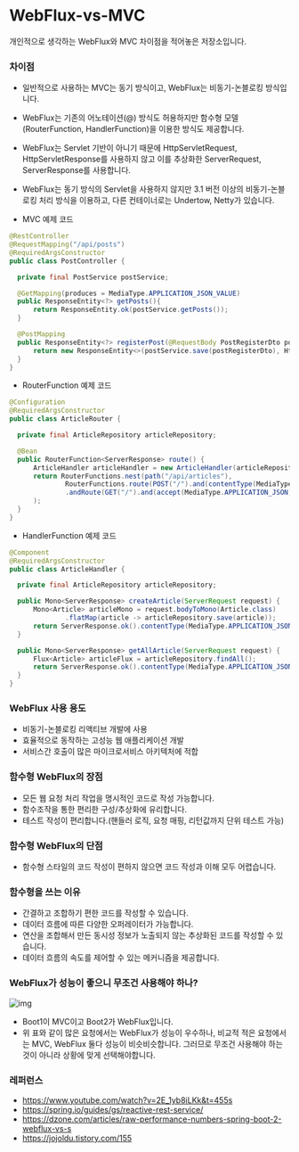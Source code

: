 # WebFlux-vs-MVC
개인적으로 생각하는 WebFlux와 MVC 차이점을 적어놓은 저장소입니다.

### 차이점
  - 일반적으로 사용하는 MVC는 동기 방식이고, WebFlux는 비동기-논블로킹 방식입니다.
  - WebFlux는 기존의 어노테이션(@) 방식도 허용하지만 함수형 모델(RouterFunction, HandlerFunction)을 이용한 방식도 제공합니다.
  - WebFlux는 Servlet 기반이 아니기 때문에 HttpServletRequest, HttpServletResponse를 사용하지 않고 이를 추상화한 ServerRequest, ServerResponse를 사용합니다.
  - WebFlux는 동기 방식의 Servlet을 사용하지 않지만 3.1 버전 이상의 비동기-논블로킹 처리 방식을 이용하고, 다른 컨테이너로는 Undertow, Netty가 있습니다.
  
  - MVC 예제 코드
  ~~~ java
  @RestController
  @RequestMapping("/api/posts")
  @RequiredArgsConstructor
  public class PostController {

    private final PostService postService;

    @GetMapping(produces = MediaType.APPLICATION_JSON_VALUE)
    public ResponseEntity<?> getPosts(){
        return ResponseEntity.ok(postService.getPosts());
    }

    @PostMapping
    public ResponseEntity<?> registerPost(@RequestBody PostRegisterDto postRegisterDto) {
        return new ResponseEntity<>(postService.save(postRegisterDto), HttpStatus.CREATED);
    }
  }
  ~~~
  - RouterFunction 예제 코드
  ~~~ java
  @Configuration
  @RequiredArgsConstructor
  public class ArticleRouter {

    private final ArticleRepository articleRepository;

    @Bean
    public RouterFunction<ServerResponse> route() {
        ArticleHandler articleHandler = new ArticleHandler(articleRepository);
        return RouterFunctions.nest(path("/api/articles"),
                RouterFunctions.route(POST("/").and(contentType(MediaType.APPLICATION_JSON)), articleHandler::createArticle)
                .andRoute(GET("/").and(accept(MediaType.APPLICATION_JSON)), articleHandler::getAllArticle)
        );
    }
  }
  ~~~
  - HandlerFunction 예제 코드
  ~~~ java
  @Component
  @RequiredArgsConstructor
  public class ArticleHandler {

    private final ArticleRepository articleRepository;

    public Mono<ServerResponse> createArticle(ServerRequest request) {
        Mono<Article> articleMono = request.bodyToMono(Article.class)
                .flatMap(article -> articleRepository.save(article));
        return ServerResponse.ok().contentType(MediaType.APPLICATION_JSON).body(articleMono, Article.class);
    }

    public Mono<ServerResponse> getAllArticle(ServerRequest request) {
        Flux<Article> articleFlux = articleRepository.findAll();
        return ServerResponse.ok().contentType(MediaType.APPLICATION_JSON).body(articleFlux, Article.class);
    }
  }
  ~~~
  
### WebFlux 사용 용도
  - 비동기-논블로킹 리액티브 개발에 사용
  - 효율적으로 동작하는 고성능 웹 애플리케이션 개발
  - 서비스간 호출이 많은 마이크로서비스 아키텍처에 적합
  
### 함수형 WebFlux의 장점
  - 모든 웹 요청 처리 작업을 명시적인 코드로 작성 가능합니다.
  - 함수조작을 통한 편리한 구성/추상화에 유리합니다.
  - 테스트 작성이 편리합니다.(핸들러 로직, 요청 매핑, 리턴값까지 단위 테스트 가능)

### 함수형 WebFlux의 단점
  - 함수형 스타일의 코드 작성이 편하지 않으면 코드 작성과 이해 모두 어렵습니다.
  
### 함수형을 쓰는 이유
  - 간결하고 조합하기 편한 코드를 작성할 수 있습니다.
  - 데이터 흐름에 따른 다양한 오퍼레이터가 가능합니다.
  - 연산을 조합해서 만든 동시성 정보가 노출되지 않는 추상화된 코드를 작성할 수 있습니다.
  - 데이터 흐름의 속도를 제어할 수 있는 메커니즘을 제공합니다.
  
### WebFlux가 성능이 좋으니 무조건 사용해야 하나?
  ![img](https://user-images.githubusercontent.com/37733264/82406011-7bc25680-9aa0-11ea-9189-b9ef34175c4e.png)
  - Boot1이 MVC이고 Boot2가 WebFlux입니다.
  - 위 표와 같이 많은 요청에서는 WebFlux가 성능이 우수하나, 비교적 적은 요청에서는 MVC, WebFlux 둘다 성능이 비슷비슷합니다. 그러므로 무조건 사용해야 하는 것이 아니라 상황에 맞게 선택해야합니다.

### 레퍼런스
  - https://www.youtube.com/watch?v=2E_1yb8iLKk&t=455s
  - https://spring.io/guides/gs/reactive-rest-service/
  - https://dzone.com/articles/raw-performance-numbers-spring-boot-2-webflux-vs-s
  - https://jojoldu.tistory.com/155
